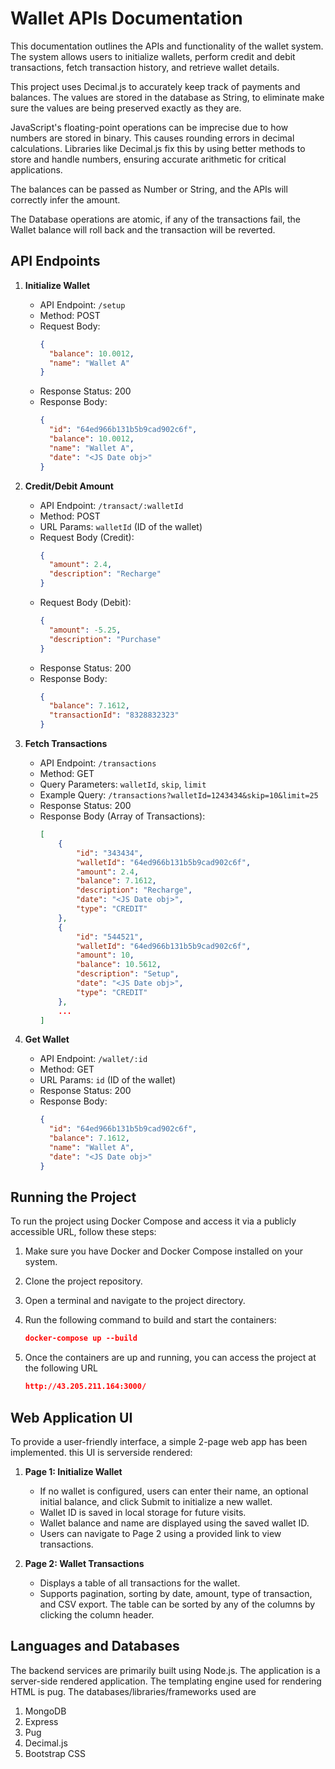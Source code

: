 # Wallet APIs Documentation

This documentation outlines the APIs and functionality of the wallet system. The system allows users to initialize wallets, perform credit and debit transactions, fetch transaction history, and retrieve wallet details.

This project uses Decimal.js to accurately keep track of payments and balances. The values are stored in the database as String, to eliminate make sure the values are being preserved exactly as they are.

JavaScript's floating-point operations can be imprecise due to how numbers are stored in binary. This causes rounding errors in decimal calculations. Libraries like Decimal.js fix this by using better methods to store and handle numbers, ensuring accurate arithmetic for critical applications.

The balances can be passed as Number or String, and the APIs will correctly infer the amount.

The Database operations are atomic, if any of the transactions fail, the Wallet balance will roll back and the transaction will be reverted.

## API Endpoints

1. **Initialize Wallet**

   - API Endpoint: `/setup`
   - Method: POST
   - Request Body:
     ```json
     {
       "balance": 10.0012,
       "name": "Wallet A"
     }
     ```
   - Response Status: 200
   - Response Body:
     ```json
     {
       "id": "64ed966b131b5b9cad902c6f",
       "balance": 10.0012,
       "name": "Wallet A",
       "date": "<JS Date obj>"
     }
     ```

2. **Credit/Debit Amount**

   - API Endpoint: `/transact/:walletId`
   - Method: POST
   - URL Params: `walletId` (ID of the wallet)
   - Request Body (Credit):
     ```json
     {
       "amount": 2.4,
       "description": "Recharge"
     }
     ```
   - Request Body (Debit):
     ```json
     {
       "amount": -5.25,
       "description": "Purchase"
     }
     ```
   - Response Status: 200
   - Response Body:
     ```json
     {
       "balance": 7.1612,
       "transactionId": "8328832323"
     }
     ```

3. **Fetch Transactions**

   - API Endpoint: `/transactions`
   - Method: GET
   - Query Parameters: `walletId`, `skip`, `limit`
   - Example Query: `/transactions?walletId=1243434&skip=10&limit=25`
   - Response Status: 200
   - Response Body (Array of Transactions):
     ```json
     [
         {
             "id": "343434",
             "walletId": "64ed966b131b5b9cad902c6f",
             "amount": 2.4,
             "balance": 7.1612,
             "description": "Recharge",
             "date": "<JS Date obj>",
             "type": "CREDIT"
         },
         {
             "id": "544521",
             "walletId": "64ed966b131b5b9cad902c6f",
             "amount": 10,
             "balance": 10.5612,
             "description": "Setup",
             "date": "<JS Date obj>",
             "type": "CREDIT"
         },
         ...
     ]
     ```

4. **Get Wallet**

   - API Endpoint: `/wallet/:id`
   - Method: GET
   - URL Params: `id` (ID of the wallet)
   - Response Status: 200
   - Response Body:
     ```json
     {
       "id": "64ed966b131b5b9cad902c6f",
       "balance": 7.1612,
       "name": "Wallet A",
       "date": "<JS Date obj>"
     }
     ```

## Running the Project

To run the project using Docker Compose and access it via a publicly accessible URL, follow these steps:

1. Make sure you have Docker and Docker Compose installed on your system.

2. Clone the project repository.

3. Open a terminal and navigate to the project directory.

4. Run the following command to build and start the containers:
   ```json
   docker-compose up --build
   ```
5. Once the containers are up and running, you can access the project at the following URL
   ```json
   http://43.205.211.164:3000/
   ```

## Web Application UI

To provide a user-friendly interface, a simple 2-page web app has been implemented. this UI is serverside rendered:

1. **Page 1: Initialize Wallet**

   - If no wallet is configured, users can enter their name, an optional initial balance, and click Submit to initialize a new wallet.
   - Wallet ID is saved in local storage for future visits.
   - Wallet balance and name are displayed using the saved wallet ID.
   - Users can navigate to Page 2 using a provided link to view transactions.

2. **Page 2: Wallet Transactions**

   - Displays a table of all transactions for the wallet.
   - Supports pagination, sorting by date, amount, type of transaction, and CSV export. The table can be sorted by any of the columns by clicking the column header.

## Languages and Databases

The backend services are primarily built using Node.js. The application is a server-side rendered application. The templating engine used for rendering HTML is pug. The databases/libraries/frameworks used are

1. MongoDB
2. Express
3. Pug
4. Decimal.js
5. Bootstrap CSS

